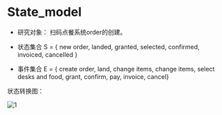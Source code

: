 # State_model

- 研究对象： 扫码点餐系统order的创建。

- 状态集合 S = { new order, landed, granted, selected, confirmed, invoiced, cancelled }

- 事件集合 E = { create order, land, change items, change items, select desks and food, grant, confirm, pay, invoice, cancel}

状态转换图：

![1](\img\state_model.png)
